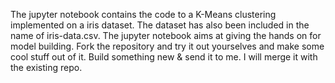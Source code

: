 The jupyter notebook contains the code to a K-Means clustering implemented on a iris dataset. The dataset has also been included in the name of iris-data.csv. The jupyter notebook aims at giving the hands on for model building. Fork the repository and try it out yourselves and make some cool stuff out of it. Build something new & send it to me. I will merge it with the existing repo.
